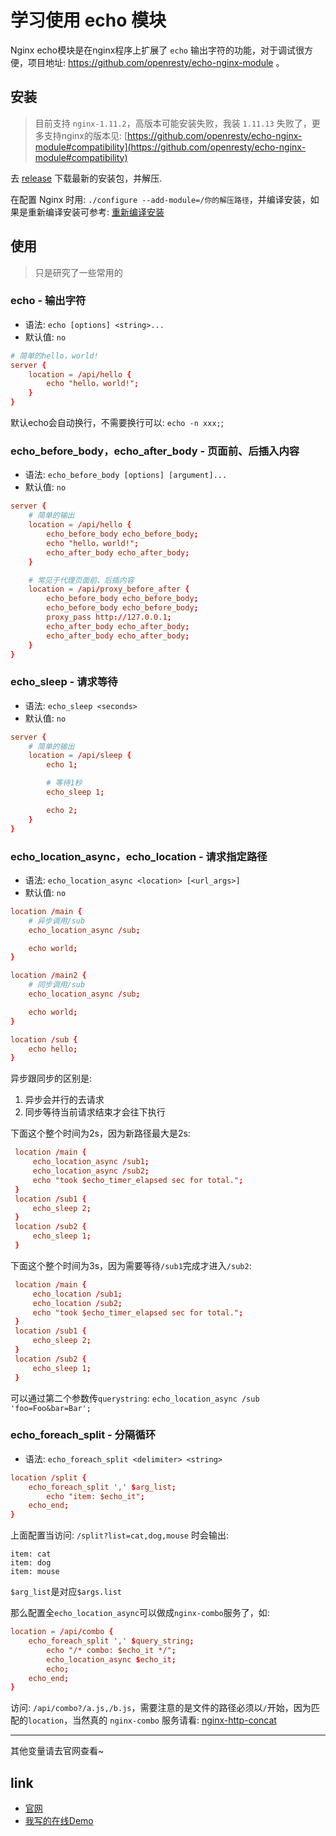# 学习使用 echo 模块

Nginx echo模块是在nginx程序上扩展了 `echo` 输出字符的功能，对于调试很方便，项目地址: <https://github.com/openresty/echo-nginx-module> 。

## 安装

> 目前支持 `nginx-1.11.2`，高版本可能安装失败，我装 `1.11.13` 失败了，更多支持nginx的版本见: [https://github.com/openresty/echo-nginx-module#compatibility](https://github.com/openresty/echo-nginx-module#compatibility)

去 [release](https://github.com/openresty/echo-nginx-module/releases) 下载最新的安装包，并解压.

在配置 Nginx 时用: `./configure --add-module=/你的解压路径`，并编译安装，如果是重新编译安装可参考: [重新编译安装](/guide/linux-install.html#重新编译安装)

## 使用

> 只是研究了一些常用的

### echo - 输出字符

- 语法: `echo [options] <string>...`
- 默认值: `no`

```conf
# 简单的hello，world!
server {
    location = /api/hello {
        echo "hello，world!";
    }
}
```

默认echo会自动换行，不需要换行可以: `echo -n xxx;`;

### echo_before_body，echo_after_body - 页面前、后插入内容

- 语法: `echo_before_body [options] [argument]...`
- 默认值: `no`

```conf
server {
    # 简单的输出
    location = /api/hello {
        echo_before_body echo_before_body;
        echo "hello，world!";
        echo_after_body echo_after_body;
    }

    # 常见于代理页面前、后插内容
    location = /api/proxy_before_after {
        echo_before_body echo_before_body;
        echo_before_body echo_before_body;
        proxy_pass http://127.0.0.1;
        echo_after_body echo_after_body;
        echo_after_body echo_after_body;
    }
}
```

### echo_sleep - 请求等待

- 语法: `echo_sleep <seconds>`
- 默认值: `no`

```conf
server {
    # 简单的输出
    location = /api/sleep {
        echo 1;

        # 等待1秒
        echo_sleep 1;

        echo 2;
    }
}
```

### echo_location_async，echo_location - 请求指定路径

- 语法: `echo_location_async <location> [<url_args>]`
- 默认值: `no`

```conf
location /main {
    # 异步调用/sub
    echo_location_async /sub;

    echo world;
}

location /main2 {
    # 同步调用/sub
    echo_location_async /sub;

    echo world;
}

location /sub {
    echo hello;
}
```

异步跟同步的区别是:

1. 异步会并行的去请求
2. 同步等待当前请求结束才会往下执行

下面这个整个时间为2s，因为新路径最大是2s:
```conf
 location /main {
     echo_location_async /sub1;
     echo_location_async /sub2;
     echo "took $echo_timer_elapsed sec for total.";
 }
 location /sub1 {
     echo_sleep 2;
 }
 location /sub2 {
     echo_sleep 1;
 }
```

下面这个整个时间为3s，因为需要等待`/sub1`完成才进入`/sub2`:
```conf
 location /main {
     echo_location /sub1;
     echo_location /sub2;
     echo "took $echo_timer_elapsed sec for total.";
 }
 location /sub1 {
     echo_sleep 2;
 }
 location /sub2 {
     echo_sleep 1;
 }
```

可以通过第二个参数传`querystring`: `echo_location_async /sub 'foo=Foo&bar=Bar';`

### echo_foreach_split - 分隔循环

- 语法: `echo_foreach_split <delimiter> <string>`

```conf
location /split {
    echo_foreach_split ',' $arg_list;
        echo "item: $echo_it";
    echo_end;
}
```

上面配置当访问: `/split?list=cat,dog,mouse` 时会输出:

```
item: cat
item: dog
item: mouse
```

`$arg_list`是对应`$args.list`

那么配置全`echo_location_async`可以做成`nginx-combo`服务了，如:

```conf
location = /api/combo {
    echo_foreach_split ',' $query_string;
        echo "/* combo: $echo_it */";
        echo_location_async $echo_it;
        echo;
    echo_end;
}
```

访问: `/api/combo?/a.js,/b.js`，需要注意的是文件的路径必须以`/`开始，因为匹配的`location`，当然真的 `nginx-combo` 服务请看: [nginx-http-concat](/example/http-concat.html)

---

其他变量请去官网查看~

## link

- [官网](https://github.com/openresty/echo-nginx-module)
- [我写的在线Demo](//echo.xuexb.com)
